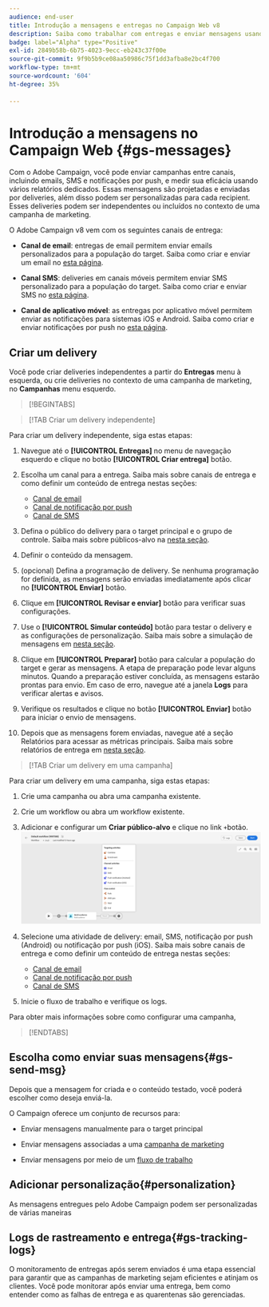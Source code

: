 ```yaml
---
audience: end-user
title: Introdução a mensagens e entregas no Campaign Web v8
description: Saiba como trabalhar com entregas e enviar mensagens usando o Campaign Web
badge: label="Alpha" type="Positive"
exl-id: 2849b58b-6b75-4023-9ecc-eb243c37f00e
source-git-commit: 9f9b5b9ce08aa50986c75f1dd3afba8e2bc4f700
workflow-type: tm+mt
source-wordcount: '604'
ht-degree: 35%

---
```


# Introdução a mensagens no Campaign Web {#gs-messages}

Com o Adobe Campaign, você pode enviar campanhas entre canais, incluindo emails, SMS e notificações por push, e medir sua eficácia usando vários relatórios dedicados. Essas mensagens são projetadas e enviadas por deliveries, além disso podem ser personalizadas para cada recipient. Esses deliveries podem ser independentes ou incluídos no contexto de uma campanha de marketing.

O Adobe Campaign v8 vem com os seguintes canais de entrega:

* **Canal de email**: entregas de email permitem enviar emails personalizados para a população do target. Saiba como criar e enviar um email no [esta página](../email/create-email.md).

* **Canal SMS**: deliveries em canais móveis permitem enviar SMS personalizado para a população do target.  Saiba como criar e enviar SMS no [esta página](../sms/create-sms.md).

* **Canal de aplicativo móvel**: as entregas por aplicativo móvel permitem enviar as notificações para sistemas iOS e Android.  Saiba como criar e enviar notificações por push no [esta página](../push/gs-push.md).

## Criar um delivery

Você pode criar deliveries independentes a partir do **Entregas** menu à esquerda, ou crie deliveries no contexto de uma campanha de marketing, no **Campanhas** menu esquerdo.

>[!BEGINTABS]

>[!TAB Criar um delivery independente]

Para criar um delivery independente, siga estas etapas:

1. Navegue até o **[!UICONTROL Entregas]** no menu de navegação esquerdo e clique no botão **[!UICONTROL Criar entrega]** botão.
1. Escolha um canal para a entrega. Saiba mais sobre canais de entrega e como definir um conteúdo de entrega nestas seções:

   * [Canal de email](../email/create-email.md)
   * [Canal de notificação por push](../push/gs-push.md)
   * [Canal de SMS](../sms/create-sms.md)

1. Defina o público do delivery para o target principal e o grupo de controle. Saiba mais sobre públicos-alvo na [nesta seção](../audience/about-audiences.md).
1. Definir o conteúdo da mensagem.
1. (opcional) Defina a programação de delivery. Se nenhuma programação for definida, as mensagens serão enviadas imediatamente após clicar no **[!UICONTROL Enviar]** botão.
1. Clique em  **[!UICONTROL Revisar e enviar]** botão para verificar suas configurações.
1. Use o  **[!UICONTROL Simular conteúdo]** botão para testar o delivery e as configurações de personalização. Saiba mais sobre a simulação de mensagens em [nesta seção](../preview-test/preview-test.md).
1. Clique em  **[!UICONTROL Preparar]** botão para calcular a população do target e gerar as mensagens. A etapa de preparação pode levar alguns minutos. Quando a preparação estiver concluída, as mensagens estarão prontas para envio. Em caso de erro, navegue até a janela **Logs** para verificar alertas e avisos.
1. Verifique os resultados e clique no botão  **[!UICONTROL Enviar]** botão para iniciar o envio de mensagens.
1. Depois que as mensagens forem enviadas, navegue até a seção Relatórios para acessar as métricas principais. Saiba mais sobre relatórios de entrega em [nesta seção](../reporting/reports.md).

>[!TAB Criar um delivery em uma campanha]

Para criar um delivery em uma campanha, siga estas etapas:

1. Crie uma campanha ou abra uma campanha existente.
1. Crie um workflow ou abra um workflow existente.
1. Adicionar e configurar um **Criar público-alvo** e clique no link `+`botão.
   ![](assets/add-delivery-in-wf.png)
1. Selecione uma atividade de delivery: email, SMS, notificação por push (Android) ou notificação por push (iOS). Saiba mais sobre canais de entrega e como definir um conteúdo de entrega nestas seções:

   * [Canal de email](../email/create-email.md)
   * [Canal de notificação por push](../push/gs-push.md)
   * [Canal de SMS](../sms/create-sms.md)

1. Inicie o fluxo de trabalho e verifique os logs.

Para obter mais informações sobre como configurar uma campanha,

>[!ENDTABS]


## Escolha como enviar suas mensagens{#gs-send-msg}

Depois que a mensagem for criada e o conteúdo testado, você poderá escolher como deseja enviá-la.

O Campaign oferece um conjunto de recursos para:

* Enviar mensagens manualmente para o target principal

* Enviar mensagens associadas a uma [campanha de marketing](../campaigns/gs-campaigns.md)

* Enviar mensagens por meio de um [fluxo de trabalho](../workflows/channel-activities.md)


## Adicionar personalização{#personalization}

As mensagens entregues pelo Adobe Campaign podem ser personalizadas de várias maneiras


## Logs de rastreamento e entrega{#gs-tracking-logs}

O monitoramento de entregas após serem enviados é uma etapa essencial para garantir que as campanhas de marketing sejam eficientes e atinjam os clientes. Você pode monitorar após enviar uma entrega, bem como entender como as falhas de entrega e as quarentenas são gerenciadas.
